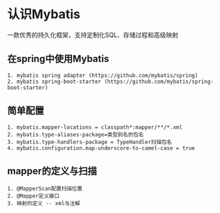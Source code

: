 # 认识Mybatis
 一款优秀的持久化框架，支持定制化SQL、存储过程和高级映射
 
## 在spring中使用Mybatis
    1. mybatis spring adapter (https://github.com/mybatis/spring)
    2. mybatis spring-boot-starter (https://github.com/mybatis/spring-boot-starter)

## 简单配置
    1. mybatis.mapper-locations = classpath*:mapper/**/*.xml
    2. mybatis.type-aliases-package=类型别名的包名
    3. mybatis.type-handlers-package = TypeHandler扫描包名
    4. mybatis.configuration.map-underscore-to-camel-case = true

## mapper的定义与扫描
    1. @MapperScan配置扫描位置
    2. @Mapper定义接口
    3. 映射的定义 -- xml与注解